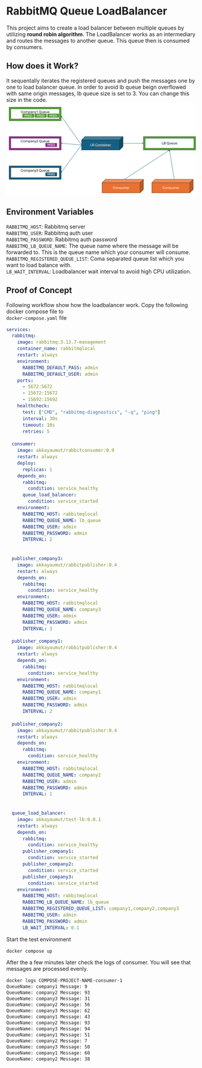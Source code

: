 # RabbitMQ Queue LoadBalancer
This project aims to create a load balancer between multiple queues by utilizing **round robin algorithm**. The LoadBalancer works as an intermediary and routes the messages to another queue. This queue then is consumed by consumers.
## How does it Work?
It sequentally iterates the registered queues and push the messages one by one to load balancer queue. In order to avoid lb queue beign overflowed with same origin messages, lb queue size is set to 3. You can change this size in the code.
![Diagram shows how load balancer works. ](rsc/lb.png)
## Environment Variables
`RABBITMQ_HOST`: Rabbitmq server<br />
`RABBITMQ_USER`: Rabbitmq auth user<br />
`RABBITMQ_PASSWORD`: Rabbitmq auth password<br />
`RABBITMQ_LB_QUEUE_NAME`: The queue name where the message will be forwarded to. This is the queue name which your consumer will consume.<br />
`RABBITMQ_REGISTERED_QUEUE_LIST`: Coma separated queue list which you want to load balance with.<br />
`LB_WAIT_INTERVAL`: Loadbalancer wait interval to avoid high CPU utilization.
## Proof of Concept
Following workflow show how the loadbalancer work. Copy the following docker compose file to <br />`docker-compose.yaml` file

```yaml
services:
  rabbitmq:
    image: rabbitmq:3.13.7-management
    container_name: rabbitmqlocal
    restart: always
    environment:
      RABBITMQ_DEFAULT_PASS: admin
      RABBITMQ_DEFAULT_USER: admin
    ports:
      - 5672:5672
      - 15672:15672
      - 15692:15692
    healthcheck:
      test: ["CMD", "rabbitmq-diagnostics", "-q", "ping"]
      interval: 30s
      timeout: 10s
      retries: 5
  
  consumer:
    image: akkayaumut/rabbitconsumer:0.9
    restart: always
    deploy:
      replicas: 1
    depends_on:
      rabbitmq:
        condition: service_healthy
      queue_load_balancer:
        condition: service_started
    environment:
      RABBITMQ_HOST: rabbitmqlocal
      RABBITMQ_QUEUE_NAME: lb_queue
      RABBITMQ_USER: admin
      RABBITMQ_PASSWORD: admin
      INTERVAL: 2


  publisher_company3:
    image: akkayaumut/rabbitpublisher:0.4
    restart: always
    depends_on:
      rabbitmq:
        condition: service_healthy
    environment:
      RABBITMQ_HOST: rabbitmqlocal
      RABBITMQ_QUEUE_NAME: company3
      RABBITMQ_USER: admin
      RABBITMQ_PASSWORD: admin
      INTERVAL: 3
  
  publisher_company1:
    image: akkayaumut/rabbitpublisher:0.4
    restart: always
    depends_on:
      rabbitmq:
        condition: service_healthy
    environment:
      RABBITMQ_HOST: rabbitmqlocal
      RABBITMQ_QUEUE_NAME: company1
      RABBITMQ_USER: admin
      RABBITMQ_PASSWORD: admin
      INTERVAL: 2
  
  publisher_company2:
    image: akkayaumut/rabbitpublisher:0.4
    restart: always
    depends_on:
      rabbitmq:
        condition: service_healthy
    environment:
      RABBITMQ_HOST: rabbitmqlocal
      RABBITMQ_QUEUE_NAME: company2
      RABBITMQ_USER: admin
      RABBITMQ_PASSWORD: admin
      INTERVAL: 1
      
  
  queue_load_balancer:
    image: akkayaumut/test-lb:0.0.1
    restart: always
    depends_on:
      rabbitmq:
        condition: service_healthy
      publisher_company1:
        condition: service_started
      publisher_company2:
        condition: service_started
      publisher_company3:
        condition: service_started
    environment:
      RABBITMQ_HOST: rabbitmqlocal
      RABBITMQ_LB_QUEUE_NAME: lb_queue
      RABBITMQ_REGISTERED_QUEUE_LIST: company1,company2,company3
      RABBITMQ_USER: admin
      RABBITMQ_PASSWORD: admin
      LB_WAIT_INTERVAL: 0.1
  ```

  Start the test environment

```
docker compose up
```
After the a few minutes later check the logs of consumer. You will see that messages are processed evenly.
```
docker logs COMPOSE-PROJECT-NAME-consumer-1
QueueName: company1 Message: 9
QueueName: company2 Message: 93
QueueName: company3 Message: 31
QueueName: company2 Message: 56
QueueName: company3 Message: 62
QueueName: company1 Message: 43
QueueName: company2 Message: 93
QueueName: company3 Message: 94
QueueName: company1 Message: 51
QueueName: company2 Message: 7
QueueName: company3 Message: 50
QueueName: company1 Message: 60
QueueName: company2 Message: 38
```